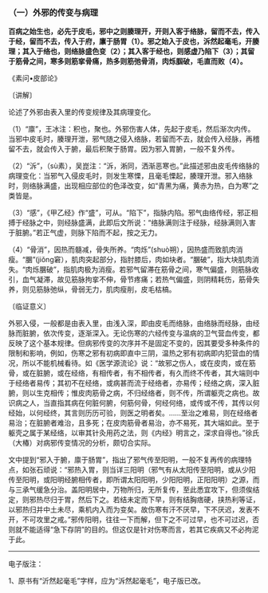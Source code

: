 ### （一）外邪的传变与病理

**百病之始生也，必先于皮毛，邪中之则腠理开，开则入客于络脉，留而不去，传入于经，留而不去，传入于府，廪于肠胃（1）。邪之始入于皮也，泝然起毫毛，开腠理；其入于络也，则络脉盛色变（2）；其入客于经也，则感虚乃陷下（3）；其留于筋骨之间，寒多则筋挛骨痛，热多则筋弛骨消，肉烁腘破，毛直而败（4）。**

《素问•皮部论》

〔讲解〕

论述了外邪由表入里的传变规律及其病理变化。

（1）“廪”，王冰注：积也，聚也。外邪伤害人体，先起于皮毛，然后渐次内传。当邪中皮毛时，腠理开泄，邪气随之侵入络脉，若留而不去，就会传入经脉，再稽留不去，就会传入于腑，最后积聚于肠胃。因为邪入胃腑，一般不复外传。

（2）“泝”，（sù素），吴崑注：“泝，淅同，洒渐恶寒也。”此描述邪由皮毛传络脉的病理变化：当邪气入侵皮毛时，则发生寒慄，且毫毛慄起，腠理开泄。邪入络脉时，则络脉满盛，出现相应部位的色泽改变，如“青黑为痛，黄赤为热，白为寒”之类皆是。

（3）“感”，《甲乙经》作“盛”，可从。“陷下”，指脉内陷。邪气由络传经，邪正相搏于经脉之中，则经脉盛满，此即后文所说：“络脉满则注于经脉，经脉满则入害于脏腑。”若正气虚，则脉下陷而不起，按之无力。

（4）“骨消”，因热而髓减，骨失所养。“肉烁”(shuò朔），因热盛而致肌肉消瘦。“䐃”(jiǒng窘），肌肉突起部分，指肘膝后，肉如块者。“䐃破”，指大块肌肉消失。“肉烁䐃破”，指肌肉极为消瘦。若邪气留滞在筋骨之间，寒气偏盛，则筋脉收引，血气凝滞，故见筋脉拘挛不伸，骨节疼痛；若热气偏盛，则阴精耗伤，筋骨失养，则见筋脉弛纵，骨弱无力，肌肉瘦削，皮毛枯槁。

〔临证意义〕

外邪入侵，一般都是由表入里，由浅入深，即由皮毛而络脉，由络脉而经脉，由经脉而脏腑，依次传变，逐渐深入。无论伤寒的六经传变与温病的卫气营血传变，都反映了这个基本规律。但病邪传变的次序并不是固定不变的，因其要受多种条件的限制和影响，例如，伤寒之邪有初病即直中三阴，温热之邪有初病即内犯营血的情况，所以不能机械看待。如《医学源流论》说：“故邪之伤人，或在皮肉，或在筋骨，或在脏腑，或在经络，有相传者，有不相传者，有久而终不传者，其大端则中于经络者易传；其初不在经络，或病甚而流于经络者，亦易传；经络之病，深入脏腑，则以生克相传；惟皮肉筋骨之病，不归经络者，则不传，所谓躯壳之病也。故识病之人，当直指其病在何脏何腑，何筋何骨，何经何络，或传或不传，其传以何经始，以何经终，其言则历历可验，则医之明者矣。……至治之难易，则在经络者易治；在脏腑者难治，且多死；在皮肉筋骨者易治，亦不易死，其大端如此。至于躯壳之属于某经络，以审其针灸用药之法，则《内经》明言之，深求自得也。”徐氏（大椿）对病邪传变情况的分析，颇切合实际。

文中提到“邪入于腑，廪于肠胃”，指出了邪气传至阳明，一般不复再传的病理特点，如张石顽说：“邪热入胃，则当详三阳明（邪气有从太阳传至阳明，或从少阳传至阳明，或阳明经腑相传者，即所谓太阳阳明，少阳阳明，正阳阳明）之源，而与三承气缓急分治。盖阳明居中，万物所归，无所复传，至此悉宜攻下，但须俟结定，则邪热尽归于胃，然后下之。若结未定而下早，则有结胸痞硬，挟热利等证，以邪热归并中土未尽，乘机内入而为变矣。故伤寒有汗不厌早，下不厌迟，发表不开，不可攻里之戒。”邪传阳明，往往一下而解，但下之不可过早，也不可过迟，否则就不能适得“急下存阴”的目的。但这仅是针对伤寒而言，若其它疾病又不必拘泥于此。



------

电子版注：

1、原书有“沂然起毫毛”字样，应为“泝然起毫毛”，电子版已改。
